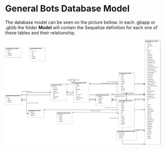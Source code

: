 # General Bots Database Model

The database model can be seen on the picture bellow. In each .gbapp or .gblib
the folder **Model** will contain the Sequelize definition for each one of these
tables and their relationship.

![General Bots Database Model](../images/GeneralBotsDatabaseModel.png)
